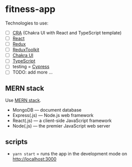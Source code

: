 # fitness-app

Technologies to use:

- [ ] [CRA](https://chakra-ui.com/getting-started/cra-guide) (Chakra UI with React and TypeScript template)
- [ ] [React](https://chakra-ui.com/getting-started/cra-guide)
- [ ] [Redux](https://redux.js.org/tutorials/essentials/part-1-overview-concepts)
- [ ] [ReduxToolkit](https://redux-toolkit.js.org/)
- [ ] [Chakra UI](https://chakra-ui.com/)
- [ ] [TypeScript](https://www.typescriptlang.org/)
- [ ] testing = [Cypress](https://www.cypress.io/)
- [ ] TODO: add more ...

## MERN stack

Use [MERN stack](https://www.mongodb.com/mern-stack).

- MongoDB — document database
- Express(.js) — Node.js web framework
- React(.js) — a client-side JavaScript framework
- Node(.js) — the premier JavaScript web server

## scripts

- `yarn start` = runs the app in the development mode on [http://localhost:3000](http://localhost:3000)
